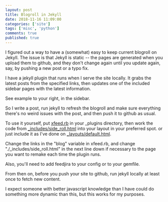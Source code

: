 ```yaml
---
layout: post
title: Blogroll in Jekyll
date: 2018-11-16 11:09:00
categories: ['site']
tags: ['misc', 'python']
comments: true
published: true
---
```


I figured out a way to have a (somewhat) easy to keep current blogroll on Jekyll. The issue is that Jekyll is static -- the pages are generated when you upload them to github, and they don't change again until you update again, say, by pushing a new post or a typo fix.

I have a jekyll plugin that runs when I serve the site locally. It grabs the latest posts from the specified links, then updates one of the included sidebar pages with the latest information.

See example to your right, in the sidebar.

<!--more-->

So I write a post, run jekyll to refresh the blogroll and make sure everything there's no weird issues with the post, and then push it to github as usual.

To use it yourself, put [xfeed.rb](https://github.com/exposit/katamoiran/blob/gh-pages/_plugins/xfeed.rb) in your _plugins directory, then work the code from [_includes/side_roll.html](https://github.com/exposit/katamoiran/blob/gh-pages/_includes/side_roll.html) into your layout in your preferred spot. or just include it as I've done on [_layouts/default.html](https://github.com/exposit/katamoiran/blob/gh-pages/_layouts/default.html).

Change the links in the "blog" variable in xfeed.rb, and change "./_includes/side_roll.html" in the next line down if necessary to the page you want to remake each time the plugin runs.

Also, you'll need to add feedjira to your config or to your gemfile.

From then on, before you push your site to github, run jekyll locally at least once to fetch new content.

I expect someone with better javascript knowledge than I have could do something more dynamic than this, but this works for my purposes.
